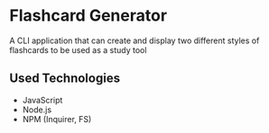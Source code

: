 # Flashcard Generator

A CLI application that can create and display two different styles of flashcards to be used as a study tool

## Used Technologies

- JavaScript
- Node.js
- NPM (Inquirer, FS)